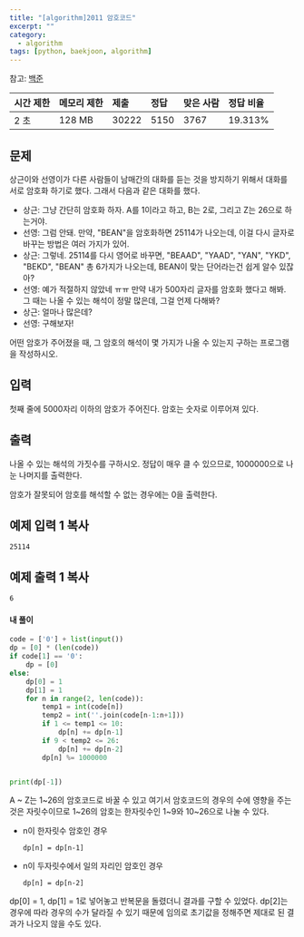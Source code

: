 ```yaml
---
title: "[algorithm]2011 암호코드"
excerpt: ""
category:
  - algorithm
tags: [python, baekjoon, algorithm]
---
```


참고: [백준](https://www.acmicpc.net/problem/2011)

| 시간 제한 | 메모리 제한 | 제출  | 정답 | 맞은 사람 | 정답 비율 |
| :-------- | :---------- | :---- | :--- | :-------- | :-------- |
| 2 초      | 128 MB      | 30222 | 5150 | 3767      | 19.313%   |

## 문제

상근이와 선영이가 다른 사람들이 남매간의 대화를 듣는 것을 방지하기 위해서 대화를 서로 암호화 하기로 했다. 그래서 다음과 같은 대화를 했다.

- 상근: 그냥 간단히 암호화 하자. A를 1이라고 하고, B는 2로, 그리고 Z는 26으로 하는거야.
- 선영: 그럼 안돼. 만약, "BEAN"을 암호화하면 25114가 나오는데, 이걸 다시 글자로 바꾸는 방법은 여러 가지가 있어.
- 상근: 그렇네. 25114를 다시 영어로 바꾸면, "BEAAD", "YAAD", "YAN", "YKD", "BEKD", "BEAN" 총 6가지가 나오는데, BEAN이 맞는 단어라는건 쉽게 알수 있잖아?
- 선영: 예가 적절하지 않았네 ㅠㅠ 만약 내가 500자리 글자를 암호화 했다고 해봐. 그 때는 나올 수 있는 해석이 정말 많은데, 그걸 언제 다해봐?
- 상근: 얼마나 많은데?
- 선영: 구해보자!

어떤 암호가 주어졌을 때, 그 암호의 해석이 몇 가지가 나올 수 있는지 구하는 프로그램을 작성하시오.

## 입력

첫째 줄에 5000자리 이하의 암호가 주어진다. 암호는 숫자로 이루어져 있다.

## 출력

나올 수 있는 해석의 가짓수를 구하시오. 정답이 매우 클 수 있으므로, 1000000으로 나눈 나머지를 출력한다.

암호가 잘못되어 암호를 해석할 수 없는 경우에는 0을 출력한다.

## 예제 입력 1 복사

```
25114
```

## 예제 출력 1 복사

```
6
```



#### 내 풀이

```python
code = ['0'] + list(input())
dp = [0] * (len(code))
if code[1] == '0':
    dp = [0]
else:
    dp[0] = 1
    dp[1] = 1
    for n in range(2, len(code)):
        temp1 = int(code[n])
        temp2 = int(''.join(code[n-1:n+1]))
        if 1 <= temp1 <= 10:
            dp[n] += dp[n-1]
        if 9 < temp2 <= 26:
            dp[n] += dp[n-2]
        dp[n] %= 1000000


print(dp[-1])
```

A ~ Z는 1~26의 암호코드로 바꿀 수 있고 여기서 암호코드의 경우의 수에 영향을 주는 것은 자릿수이므로 1~26의 암호는 한자릿수인 1~9와 10~26으로 나눌 수 있다. 

- n이 한자릿수 암호인 경우

  `dp[n] = dp[n-1]`

- n이 두자릿수에서 일의 자리인 암호인 경우

  `dp[n] = dp[n-2]`

dp[0] = 1, dp[1] = 1로 넣어놓고 반복문을 돌렸더니 결과를 구할 수 있었다. dp[2]는 경우에 따라 경우의 수가 달라질 수 있기 때문에 임의로 초기값을 정해주면 제대로 된 결과가 나오지 않을 수도 있다. 
